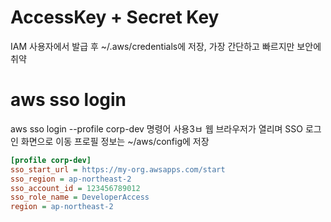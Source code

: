 # AccessKey + Secret Key
IAM 사용자에서 발급 후 ~/.aws/credentials에 저장, 가장 간단하고 빠르지만 보안에 취약

# aws sso login
aws sso login --profile corp-dev 명령어 사용3ㅂ
웹 브라우저가 열리며 SSO 로그인 화면으로 이동
프로필 정보는 ~/aws/config에 저장
```ini
[profile corp-dev]
sso_start_url = https://my-org.awsapps.com/start
sso_region = ap-northeast-2
sso_account_id = 123456789012
sso_role_name = DeveloperAccess
region = ap-northeast-2

```